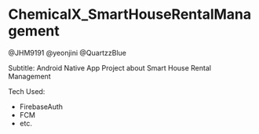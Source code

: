 # ChemicalX_SmartHouseRentalManagement
@JHM9191 @yeonjini @QuartzzBlue

Subtitle: Android Native App Project about Smart House Rental Management

Tech Used: 
- FirebaseAuth
- FCM
- etc.